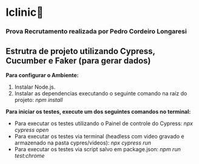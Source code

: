 # Iclinic👋
### Prova Recrutamento realizada por Pedro Cordeiro Longaresi
<h2>Estrutra de projeto utilizando Cypress, Cucumber e Faker (para gerar dados)</h2>

<b>Para configurar o Ambiente:</b>
<ol>
<li>Instalar Node.js.</li>
<li>Instalar as dependencias executando o seguinte comando na raíz do projeto: <i>npm install</i></li>
</ol>
<b>Para iniciar os testes, execute um dos seguintes comandos no terminal:</b>
<ul>
<li>Para executar os testes utilizando o Painel de controle do Cypress: <i> npx cypress open</i></li>
<li>Para executar os testes via terminal (headless com video gravado e armazenado na pasta cypres/videos): <i>npx cypress run</i></li>
<li>Para executar os testes via script salvo em package.json: <i>npm run test:chrome</i></li>    
</ul>
